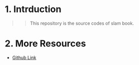 # 1. Intrduction
>>This repository is the source codes of slam book.

# 2. More Resources
- [Github Link](https://github.com/lh9171338/Outline)

